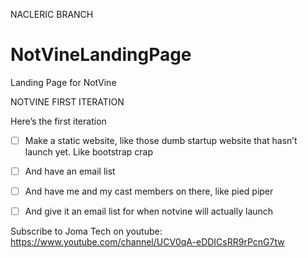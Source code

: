 NACLERIC BRANCH


# NotVineLandingPage
Landing Page for NotVine


NOTVINE FIRST ITERATION


Here’s the first iteration

- [ ] Make a static website, like those dumb startup website that hasn’t launch yet. Like bootstrap crap

- [ ] And have an email list

- [ ] And have me and my cast members on there, like pied piper

- [ ] And give it an email list for when notvine will actually launch


Subscribe to Joma Tech on youtube: https://www.youtube.com/channel/UCV0qA-eDDICsRR9rPcnG7tw

